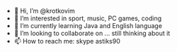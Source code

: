 - 👋 Hi, I’m @krotkovim
- 👀 I’m interested in sport, music, PC games, coding
- 🌱 I’m currently learning Java and English language
- 💞️ I’m looking to collaborate on ... still thinking about it
- 📫 How to reach me: skype astiks90

<!---
h0lycats/h0lycats is a ✨ special ✨ repository because its `README.md` (this file) appears on your GitHub profile.
You can click the Preview link to take a look at your changes.
--->
